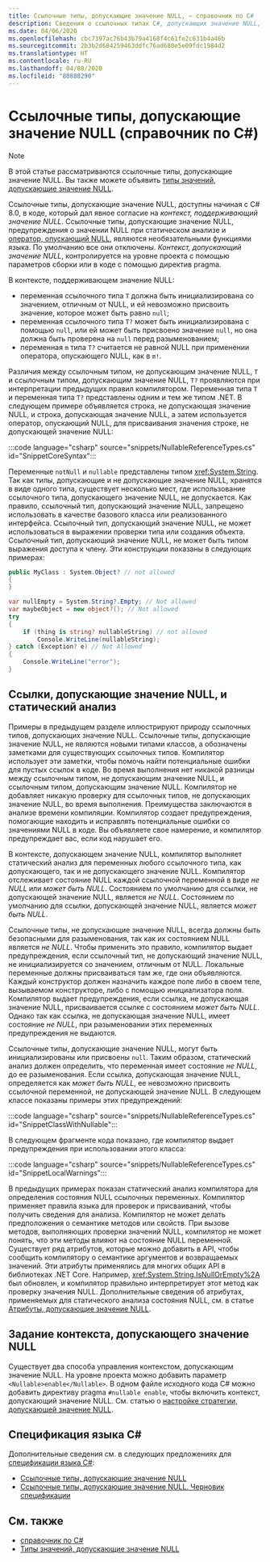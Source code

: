 ```yaml
---
title: Ссылочные типы, допускающие значение NULL, — справочник по C#
description: Сведения о ссылочных типах C#, допускающих значение NULL, и их использовании
ms.date: 04/06/2020
ms.openlocfilehash: cbc7397ac76b43b79a4168f4c61fe2c631b4a46b
ms.sourcegitcommit: 2b3b2d684259463ddfc76ad680e5e09fdc1984d2
ms.translationtype: HT
ms.contentlocale: ru-RU
ms.lasthandoff: 04/08/2020
ms.locfileid: "80888290"
---
```

# <a name="nullable-reference-types-c-reference"></a>Ссылочные типы, допускающие значение NULL (справочник по C#)

> [!NOTE]
> В этой статье рассматриваются ссылочные типы, допускающие значение NULL. Вы также можете объявить [типы значений, допускающие значение NULL](nullable-value-types.md).

Ссылочные типы, допускающие значение NULL, доступны начиная с C# 8.0, в коде, который дал явное согласие на *контекст, поддерживающий значение NULL*. Ссылочные типы, допускающие значение NULL, предупреждения о значении NULL при статическом анализе и [оператор, опускающий NULL](../operators/null-forgiving.md), являются необязательными функциями языка. По умолчанию все они отключены. *Контекст, допускающий значение NULL*, контролируется на уровне проекта с помощью параметров сборки или в коде с помощью директив pragma.

 В контексте, поддерживающем значение NULL:

- переменная ссылочного типа `T` должна быть инициализирована со значением, отличным от NULL, и ей невозможно присвоить значение, которое может быть равно `null`;
- переменная ссылочного типа `T?` может быть инициализирована с помощью `null`, или ей может быть присвоено значение `null`, но она должна быть проверена на `null` перед разыменованием;
- переменная `m` типа `T?` считается не равной NULL при применении оператора, опускающего NULL, как в `m!`.

Различия между ссылочным типом, не допускающим значение NULL, `T` и ссылочным типом, допускающим значение NULL, `T?` проявляются при интерпретации предыдущих правил компилятором. Переменная типа `T` и переменная типа `T?` представлены одним и тем же типом .NET. В следующем примере объявляется строка, не допускающая значение NULL, и строка, допускающая значение NULL, а затем используется оператор, опускающий NULL, для присваивания значения строке, не допускающей значение NULL:

:::code language="csharp" source="snippets/NullableReferenceTypes.cs" id="SnippetCoreSyntax":::

Переменные `notNull` и `nullable` представлены типом <xref:System.String>. Так как типы, допускающие и не допускающие значение NULL, хранятся в виде одного типа, существует несколько мест, где использование ссылочного типа, допускающего значение NULL, не допускается. Как правило, ссылочный тип, допускающий значение NULL, запрещено использовать в качестве базового класса или реализованного интерфейса. Ссылочный тип, допускающий значение NULL, не может использоваться в выражении проверки типа или создания объекта. Ссылочный тип, допускающий значение NULL, не может быть типом выражения доступа к члену. Эти конструкции показаны в следующих примерах:

```csharp
public MyClass : System.Object? // not allowed
{
}

var nullEmpty = System.String?.Empty; // Not allowed
var maybeObject = new object?(); // Not allowed
try
{
    if (thing is string? nullableString) // not allowed
        Console.WriteLine(nullableString);
} catch (Exception? e) // Not Allowed
{
    Console.WriteLine("error");
}
```

## <a name="nullable-references-and-static-analysis"></a>Ссылки, допускающие значение NULL, и статический анализ

Примеры в предыдущем разделе иллюстрируют природу ссылочных типов, допускающих значение NULL. Ссылочные типы, допускающие значение NULL, не являются новыми типами классов, а обозначены заметками для существующих ссылочных типов. Компилятор использует эти заметки, чтобы помочь найти потенциальные ошибки для пустых ссылок в коде. Во время выполнения нет никакой разницы между ссылочным типом, не допускающим значение NULL, и ссылочным типом, допускающим значение NULL. Компилятор не добавляет никакую проверку для ссылочных типов, не допускающих значение NULL, во время выполнения. Преимущества заключаются в анализе времени компиляции. Компилятор создает предупреждения, помогающие находить и исправлять потенциальные ошибки со значениями NULL в коде. Вы объявляете свое намерение, и компилятор предупреждает вас, если код нарушает его.

В контексте, допускающем значение NULL, компилятор выполняет статический анализ для переменных любого ссылочного типа, как допускающего, так и не допускающего значение NULL. Компилятор отслеживает состояние NULL каждой ссылочной переменной в виде *не NULL* или *может быть NULL*. Состоянием по умолчанию для ссылки, не допускающей значение NULL, является *не NULL*. Состоянием по умолчанию для ссылки, допускающей значение NULL, является *может быть NULL*.

Ссылочные типы, не допускающие значение NULL, всегда должны быть безопасными для разыменования, так как их состоянием NULL является *не NULL*. Чтобы применить это правило, компилятор выдает предупреждения, если ссылочный тип, не допускающий значение NULL, не инициализируется со значением, отличным от NULL. Локальные переменные должны присваиваться там же, где они объявляются. Каждый конструктор должен назначить каждое поле либо в своем теле, вызываемом конструкторе, либо с помощью инициализатора поля. Компилятор выдает предупреждения, если ссылка, не допускающая значение NULL, присваивается ссылке с состоянием *может быть NULL*. Однако так как ссылка, не допускающая значение NULL, имеет состояние *не NULL*, при разыменовании этих переменных предупреждения не выдаются.

Ссылочные типы, допускающие значение NULL, могут быть инициализированы или присвоены `null`. Таким образом, статический анализ должен определить, что переменная имеет состояние *не NULL*, до ее разыменования. Если ссылка, допускающая значение NULL, определяется как *может быть NULL*, ее невозможно присвоить ссылочной переменной, не допускающей значение NULL. В следующем классе показаны примеры этих предупреждений:

:::code language="csharp" source="snippets/NullableReferenceTypes.cs" id="SnippetClassWithNullable":::

В следующем фрагменте кода показано, где компилятор выдает предупреждения при использовании этого класса:

:::code language="csharp" source="snippets/NullableReferenceTypes.cs" id="SnippetLocalWarnings":::

В предыдущих примерах показан статический анализ компилятора для определения состояния NULL ссылочных переменных. Компилятор применяет правила языка для проверок и присваиваний, чтобы получить сведения для анализа.  Компилятор не может делать предположения о семантике методов или свойств. При вызове методов, выполняющих проверки значений NULL, компилятор не может понять, что эти методы влияют на состояние NULL переменной. Существует ряд атрибутов, которые можно добавить в API, чтобы сообщить компилятору о семантике аргументов и возвращаемых значений. Эти атрибуты применялись для многих общих API в библиотеках .NET Core. Например, <xref:System.String.IsNullOrEmpty%2A> был обновлен, и компилятор правильно интерпретирует этот метод как проверку значения NULL. Дополнительные сведения об атрибутах, применяемых для статического анализа состояния NULL, см. в статье [Атрибуты, допускающие значение NULL](../../nullable-attributes.md).

## <a name="setting-the-nullable-context"></a>Задание контекста, допускающего значение NULL

Существует два способа управления контекстом, допускающим значение NULL. На уровне проекта можно добавить параметр `<Nullable>enable</Nullable>`. В одном файле исходного кода C# можно добавить директиву pragma `#nullable enable`, чтобы включить контекст, допускающий значение NULL. См. статью о [настройке стратегии, допускающей значение NULL](../../nullable-attributes.md).

## <a name="c-language-specification"></a>Спецификация языка C#

Дополнительные сведения см. в следующих предложениях для [спецификации языка C#](~/_csharplang/spec/introduction.md):

- [Ссылочные типы, допускающие значение NULL](~/_csharplang/proposals/csharp-8.0/nullable-reference-types.md)
- [Ссылочные типы, допускающие значение NULL. Черновик спецификации](~/_csharplang/proposals/csharp-8.0/nullable-reference-types-specification.md)

## <a name="see-also"></a>См. также

- [справочник по C#](../index.md)
- [Типы значений, допускающие значение NULL](nullable-value-types.md)
